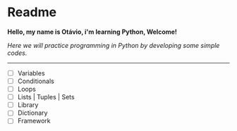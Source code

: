 # Readme

**Hello, my name is Otávio, i'm learning Python, Welcome!** 

*Here we will practice programming in Python by developing some simple codes.*
***
- [ ] Variables
- [ ] Conditionals
- [ ] Loops
- [ ] Lists | Tuples | Sets
- [ ] Library
- [ ] Dictionary
- [ ] Framework
